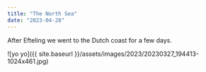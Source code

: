 ```yaml
---
title: "The North Sea"
date: "2023-04-28"
---
```


After Efteling we went to the Dutch coast for a few days.

![yo yo]({{ site.baseurl }}/assets/images/2023/20230327_194413-1024x461.jpg)
